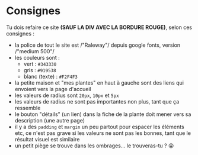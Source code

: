 # Consignes
Tu dois refaire ce site **(SAUF LA DIV AVEC LA BORDURE ROUGE)**, selon ces consignes :

- la police de tout le site est /"Raleway"/ depuis google fonts, version /"medium 500"/
- les couleurs sont :
    - vert : `#343330`
    - gris : `#919538`
    - blanc (texte) : `#F2F4F3`
- la petite maison et "mes plantes" en haut à gauche sont des liens qui envoient vers la page d'accueil
- les valeurs de radius sont `20px`, `10px` et `5px`
- les valeurs de radius ne sont pas importantes non plus, tant que ça ressemble
- le bouton "détails" (un lien) dans la fiche de la plante doit mener vers sa description (une autre page)
- il y a des `padding` et `margin` un peu partout pour espacer les éléments etc, ce n'est pas grave si les valeurs ne sont pas les bonnes, tant que le résultat visuel est similaire
- un petit piège se trouve dans les ombrages... le trouveras-tu ? 😜